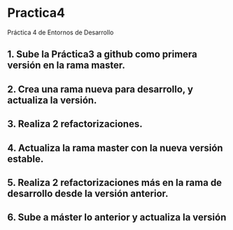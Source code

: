 # Practica4

Práctica 4 de Entornos de Desarrollo 

## 1. Sube la Práctica3 a github como primera versión en la rama master.



## 2. Crea una rama nueva para desarrollo, y actualiza la versión.


## 3. Realiza 2 refactorizaciones.


## 4. Actualiza la rama master con la nueva versión estable.


## 5. Realiza 2 refactorizaciones más en la rama de desarrollo desde la versión anterior.


## 6. Sube a máster lo anterior y actualiza la versión

